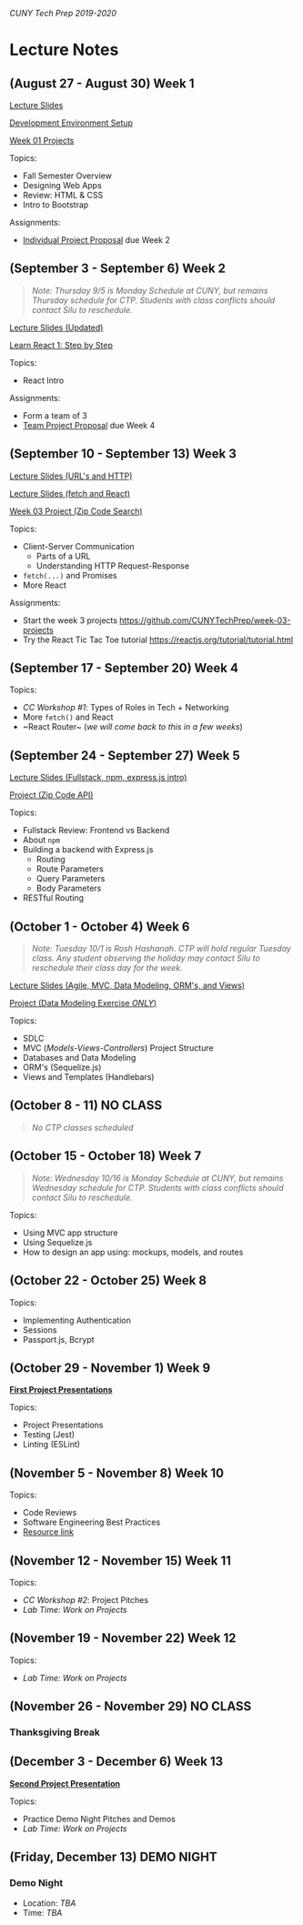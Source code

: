 _CUNY Tech Prep 2019-2020_

# Lecture Notes

## (August 27 - August 30) Week 1

[Lecture Slides](lecture-01.pdf)

[Development Environment Setup](../guides/development-environment-setup.md)

[Week 01 Projects](https://github.com/CUNYTechPrep/week-01-projects)

Topics:

- Fall Semester Overview
- Designing Web Apps
- Review: HTML & CSS
- Intro to Bootstrap

Assignments:

- [Individual Project Proposal](https://github.com/CUNYTechPrep/ctp2019/tree/master/assignments#individual-project-proposal) due Week 2


## (September 3 - September 6) Week 2

> _Note: Thursday 9/5 is Monday Schedule at CUNY, but remains Thursday schedule for CTP. Students with class conflicts should contact Silu to reschedule._

[Lecture Slides (Updated)](React-Intro-2019.pdf)

[Learn React 1: Step by Step](https://gist.github.com/medgardo/9d328a3b0029965158186cbdff5e3a42)

Topics:

- React Intro

Assignments:

- Form a team of 3
- [Team Project Proposal](https://github.com/CUNYTechPrep/ctp2019/tree/master/assignments#team-project-proposal) due Week 4

## (September 10 - September 13) Week 3

[Lecture Slides (URL's and HTTP)](lecture-03.pdf)

[Lecture Slides (fetch and React)](fetch-and-React-2019.pdf)

[Week 03 Project (Zip Code Search)](https://github.com/CUNYTechPrep/week-03-projects)

Topics:

- Client-Server Communication
    + Parts of a URL
    + Understanding HTTP Request-Response
- `fetch(...)` and Promises
- More React

Assignments:

- Start the week 3 projects https://github.com/CUNYTechPrep/week-03-projects
- Try the React Tic Tac Toe tutorial https://reactjs.org/tutorial/tutorial.html

## (September 17 - September 20) Week 4

Topics:

- _CC Workshop #1_: Types of Roles in Tech + Networking
- More `fetch()` and React
- ~React Router~ (_we will come back to this in a few weeks_)


## (September 24 - September 27) Week 5

[Lecture Slides (Fullstack, npm, express.js intro)](lecture-04.pdf)

[Project (Zip Code API)](https://github.com/CUNYTechPrep/week-04-projects)

Topics:

- Fullstack Review: Frontend vs Backend
- About `npm`
- Building a backend with Express.js
    + Routing
    + Route Parameters
    + Query Parameters
    + Body Parameters
- RESTful Routing


## (October 1 - October 4) Week 6

> _Note: Tuesday 10/1 is Rosh Hashanah. CTP will hold regular Tuesday class. Any student observing the holiday may contact Silu to reschedule their class day for the week._ 


[Lecture Slides (Agile, MVC, Data Modeling, ORM's, and Views)](lecture-05.pdf)

[Project (Data Modeling Exercise _ONLY_)](https://github.com/CUNYTechPrep/week-05-projects#project-01-data-modeling-exercise)

Topics:

- SDLC
- MVC (_Models-Views-Controllers_) Project Structure
- Databases and Data Modeling
- ORM's (Sequelize.js)
- Views and Templates (Handlebars)


## (October 8 - 11) NO CLASS

> _No CTP classes scheduled_

## (October 15 - October 18) Week 7

> _Note: Wednesday 10/16 is Monday Schedule at CUNY, but remains Wednesday schedule for CTP. Students with class conflicts should contact Silu to reschedule._

Topics:

- Using MVC app structure
- Using Sequelize.js
- How to design an app using: mockups, models, and routes


## (October 22 - October 25) Week 8

Topics:

- Implementing Authentication
- Sessions
- Passport.js, Bcrypt


## (October 29 - November 1) Week 9

[**First Project Presentations**](https://github.com/CUNYTechPrep/ctp2019/tree/master/assignments#first-project-presentation)

Topics:

- Project Presentations
- Testing (Jest)
- Linting (ESLint)


## (November 5 - November 8) Week 10

Topics:

- Code Reviews
- Software Engineering Best Practices
- [Resource link](http://web.mit.edu/6.005/www/fa16/classes/04-code-review/)


## (November 12 - November 15) Week 11

Topics: 

- _CC Workshop #2_: Project Pitches
- _Lab Time: Work on Projects_


## (November 19 - November 22) Week 12

Topics:

- _Lab Time: Work on Projects_


## (November 26 - November 29) NO CLASS

### Thanksgiving Break


## (December 3 - December 6) Week 13

[**Second Project Presentation**](https://github.com/CUNYTechPrep/ctp2019/tree/master/assignments#second-project-presentation)

Topics:

- Practice Demo Night Pitches and Demos
- _Lab Time: Work on Projects_


## (Friday, December 13) DEMO NIGHT

### Demo Night
- Location: _TBA_
- Time: _TBA_
